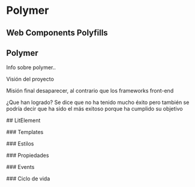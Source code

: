 # Polymer

## Web Components Polyfills

## Polymer

Info sobre polymer..

Visión del proyecto

Misión final desaparecer, al contrario que los frameworks front-end

¿Que han logrado? Se dice que no ha tenido mucho éxito pero también se podría decir que ha sido el más exitoso porque ha cumplido su objetivo 

## LitElement

### Templates

### Estilos

### Propiedades

### Events

### Ciclo de vida